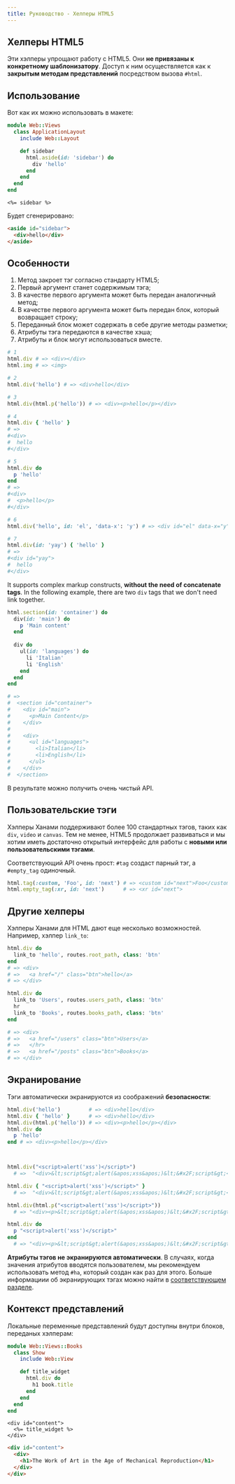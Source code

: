 ```yaml
---
title: Руководство - Хелперы HTML5
---
```


## Хелперы HTML5

Эти хэлперы упрощают работу с HTML5. Они **не привязаны к конкретному шаблонизатору**.
Доступ к ним осуществляется как к **закрытым методам представлений** посредством вызова `#html`.

## Использование

Вот как их можно использовать в макете:

```ruby
module Web::Views
  class ApplicationLayout
    include Web::Layout

    def sidebar
      html.aside(id: 'sidebar') do
        div 'hello'
      end
    end
  end
end
```

```erb
<%= sidebar %>
```

Будет сгенерировано:

```html
<aside id="sidebar">
  <div>hello</div>
</aside>
```

## Особенности

  1) Метод закроет тэг согласно стандарту HTML5;
  2) Первый аргумент станет содержимым тэга;
  3) В качестве первого аргумента может быть передан аналогичный метод;
  4) В качестве первого аргумента может быть передан блок, который возвращает строку;
  5) Переданный блок может содержать в себе другие методы разметки;
  6) Атрибуты тэга передаются в качестве хэша;
  7) Атрибуты и блок могут использоваться вместе.

```ruby
# 1
html.div # => <div></div>
html.img # => <img>

# 2
html.div('hello') # => <div>hello</div>

# 3
html.div(html.p('hello')) # => <div><p>hello</p></div>

# 4
html.div { 'hello' }
# =>
#<div>
#  hello
#</div>

# 5
html.div do
  p 'hello'
end
# =>
#<div>
#  <p>hello</p>
#</div>

# 6
html.div('hello', id: 'el', 'data-x': 'y') # => <div id="el" data-x="y">hello</div>

# 7
html.div(id: 'yay') { 'hello' }
# =>
#<div id="yay">
#  hello
#</div>
```

It supports complex markup constructs, **without the need of concatenate tags**. In the following example, there are two `div` tags that we don't need link together.

```ruby
html.section(id: 'container') do
  div(id: 'main') do
    p 'Main content'
  end
  
  div do
    ul(id: 'languages') do
      li 'Italian'
      li 'English'
    end
  end
end

# =>
#  <section id="container">
#    <div id="main">
#      <p>Main Content</p>
#    </div>
#
#    <div>
#      <ul id="languages">
#        <li>Italian</li>
#        <li>English</li>
#      </ul>
#    </div>
#  </section>
```

В результате можно получить очень чистый API.

## Пользовательские тэги

Хэлперы Ханами поддерживают более 100 стандартных тэгов, таких как `div`, `video` и `canvas`.
Тем не менее, HTML5 продолжает развиваться и мы хотим иметь достаточно открытый интерфейс для работы с **новыми или пользовательскими тэгами**.

Соответствующий API очень прост: `#tag` создаст парный тэг, а `#empty_tag` одиночный.

```ruby
html.tag(:custom, 'Foo', id: 'next') # => <custom id="next">Foo</custom>
html.empty_tag(:xr, id: 'next')      # => <xr id="next">
```

## Другие хелперы

Хэлперы Ханами для HTML дают еще несколько возможностей. Например, хэлпер `link_to`:

```ruby
html.div do
  link_to 'hello', routes.root_path, class: 'btn'
end
# => <div>
# =>   <a href="/" class="btn">hello</a>
# => </div>

html.div do
  link_to 'Users', routes.users_path, class: 'btn'
  hr
  link_to 'Books', routes.books_path, class: 'btn'
end

# => <div>
# =>   <a href="/users" class="btn">Users</a>
# =>   </hr>
# =>   <a href="/posts" class="btn">Books</a>
# => </div>
```

## Экранирование

Тэги автоматически экранируются из соображений **безопасности**:

```ruby
html.div('hello')         # => <div>hello</div>
html.div { 'hello' }      # => <div>hello</div>
html.div(html.p('hello')) # => <div><p>hello</p></div>
html.div do
  p 'hello'
end # => <div><p>hello</p></div>



html.div("<script>alert('xss')</script>")
  # =>  "<div>&lt;script&gt;alert(&apos;xss&apos;)&lt;&#x2F;script&gt;</div>"

html.div { "<script>alert('xss')</script>" }
  # =>  "<div>&lt;script&gt;alert(&apos;xss&apos;)&lt;&#x2F;script&gt;</div>"

html.div(html.p("<script>alert('xss')</script>"))
  # => "<div><p>&lt;script&gt;alert(&apos;xss&apos;)&lt;&#x2F;script&gt;</p></div>"

html.div do
  p "<script>alert('xss')</script>"
end
  # => "<div><p>&lt;script&gt;alert(&apos;xss&apos;)&lt;&#x2F;script&gt;</p></div>"
```

**Атрибуты тэгов не экранируются автоматически**. В случаях, когда значения атрибутов вводятся пользователем, мы рекомендуем  использовать метод `#ha`, который создан как раз для этого. Больше информациии об экранирующих тэгах можно найти в [соответствующем разделе](`/guides/helpers/escape`).

## Контекст представлений

Локальные переменные представлений будут доступны внутри блоков, переданых хэлперам:

```ruby
module Web::Views::Books
  class Show
    include Web::View

    def title_widget
      html.div do
        h1 book.title
      end
    end
  end
end
```

```erb
<div id="content">
  <%= title_widget %>
</div>
```

```html
<div id="content">
  <div>
    <h1>The Work of Art in the Age of Mechanical Reproduction</h1>
  </div>
</div>
```

